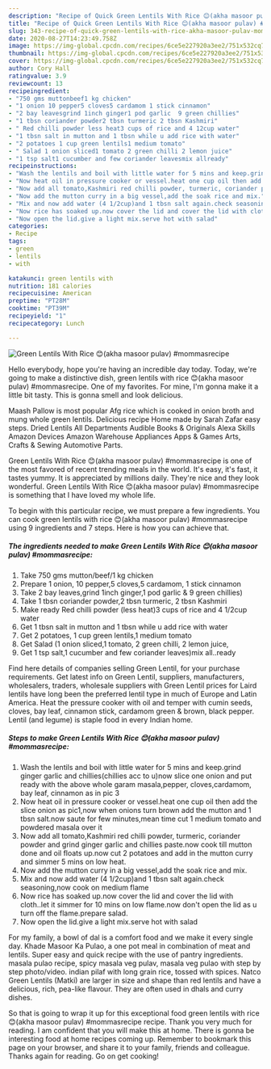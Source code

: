```yaml
---
description: "Recipe of Quick Green Lentils With Rice 😊(akha masoor pulav) #mommasrecipe"
title: "Recipe of Quick Green Lentils With Rice 😊(akha masoor pulav) #mommasrecipe"
slug: 343-recipe-of-quick-green-lentils-with-rice-akha-masoor-pulav-mommasrecipe
date: 2020-08-27T14:23:49.758Z
image: https://img-global.cpcdn.com/recipes/6ce5e227920a3ee2/751x532cq70/green-lentils-with-rice-😊akha-masoor-pulav-mommasrecipe-recipe-main-photo.jpg
thumbnail: https://img-global.cpcdn.com/recipes/6ce5e227920a3ee2/751x532cq70/green-lentils-with-rice-😊akha-masoor-pulav-mommasrecipe-recipe-main-photo.jpg
cover: https://img-global.cpcdn.com/recipes/6ce5e227920a3ee2/751x532cq70/green-lentils-with-rice-😊akha-masoor-pulav-mommasrecipe-recipe-main-photo.jpg
author: Cory Hall
ratingvalue: 3.9
reviewcount: 13
recipeingredient:
- "750 gms muttonbeef1 kg chicken"
- "1 onion 10 pepper5 cloves5 cardamom 1 stick cinnamon"
- "2 bay leavesgrind 1inch ginger1 pod garlic  9 green chillies"
- "1 tbsn coriander powder2 tbsn turmeric 2 tbsn Kashmiri"
- " Red chilli powder less heat3 cups of rice and 4 12cup water"
- "1 tbsn salt in mutton and 1 tbsn while u add rice with water"
- "2 potatoes 1 cup green lentils1 medium tomato"
- " Salad 1 onion sliced1 tomato 2 green chilli 2 lemon juice"
- "1 tsp salt1 cucumber and few coriander leavesmix allready"
recipeinstructions:
- "Wash the lentils and boil with little water for 5 mins and keep.grind ginger garlic and chillies(chillies acc to u)now slice one onion and put ready with the above whole garam masala,pepper, cloves,cardamom, bay leaf, cinnamon as in pic 3"
- "Now heat oil in pressure cooker or vessel.heat one cup oil then add the slice onion as pic1,now when onions turn brown add the mutton and 1 tbsn salt.now saute for few minutes,mean time cut 1 medium tomato and powdered masala over it"
- "Now add all tomato,Kashmiri red chilli powder, turmeric, coriander powder and grind ginger garlic and chillies paste.now cook till mutton done and oil floats up.now cut 2 potatoes and add in the mutton curry and simmer 5 mins on low heat."
- "Now add the mutton curry in a big vessel,add the soak rice and mix."
- "Mix and now add water (4 1/2cup)and 1 tbsn salt again.check seasoning,now cook on medium flame"
- "Now rice has soaked up.now cover the lid and cover the lid with cloth..let it simmer for 10 mins on low flame.now don&#39;t open the lid as u turn off the flame.prepare salad."
- "Now open the lid.give a light mix.serve hot with salad"
categories:
- Recipe
tags:
- green
- lentils
- with

katakunci: green lentils with 
nutrition: 181 calories
recipecuisine: American
preptime: "PT28M"
cooktime: "PT39M"
recipeyield: "1"
recipecategory: Lunch

---
```



![Green Lentils With Rice 😊(akha masoor pulav) #mommasrecipe](https://img-global.cpcdn.com/recipes/6ce5e227920a3ee2/751x532cq70/green-lentils-with-rice-😊akha-masoor-pulav-mommasrecipe-recipe-main-photo.jpg)

Hello everybody, hope you're having an incredible day today. Today, we're going to make a distinctive dish, green lentils with rice 😊(akha masoor pulav) #mommasrecipe. One of my favorites. For mine, I'm gonna make it a little bit tasty. This is gonna smell and look delicious.

Maash Pallow is most popular Afg rice which is cooked in onion broth and mung whole green lentils. Delicious recipe Home made by Sarah Zafar easy steps. Dried Lentils All Departments Audible Books &amp; Originals Alexa Skills Amazon Devices Amazon Warehouse Appliances Apps &amp; Games Arts, Crafts &amp; Sewing Automotive Parts.

Green Lentils With Rice 😊(akha masoor pulav) #mommasrecipe is one of the most favored of recent trending meals in the world. It's easy, it's fast, it tastes yummy. It is appreciated by millions daily. They're nice and they look wonderful. Green Lentils With Rice 😊(akha masoor pulav) #mommasrecipe is something that I have loved my whole life.


To begin with this particular recipe, we must prepare a few ingredients. You can cook green lentils with rice 😊(akha masoor pulav) #mommasrecipe using 9 ingredients and 7 steps. Here is how you can achieve that.

<!--inarticleads1-->

##### The ingredients needed to make Green Lentils With Rice 😊(akha masoor pulav) #mommasrecipe:

1. Take 750 gms mutton/beef/1 kg chicken
1. Prepare 1 onion, 10 pepper,5 cloves,5 cardamom, 1 stick cinnamon
1. Take 2 bay leaves,grind 1inch ginger,1 pod garlic &amp; 9 green chillies)
1. Take 1 tbsn coriander powder,2 tbsn turmeric, 2 tbsn Kashmiri
1. Make ready  Red chilli powder (less heat)3 cups of rice and 4 1/2cup water
1. Get 1 tbsn salt in mutton and 1 tbsn while u add rice with water
1. Get 2 potatoes, 1 cup green lentils,1 medium tomato
1. Get  Salad (1 onion sliced,1 tomato, 2 green chilli, 2 lemon juice,
1. Get 1 tsp salt,1 cucumber and few coriander leaves)mix all..ready


Find here details of companies selling Green Lentil, for your purchase requirements. Get latest info on Green Lentil, suppliers, manufacturers, wholesalers, traders, wholesale suppliers with Green Lentil prices for Laird lentils have long been the preferred lentil type in much of Europe and Latin America. Heat the pressure cooker with oil and temper with cumin seeds, cloves, bay leaf, cinnamon stick, cardamom green &amp; brown, black pepper. Lentil (and legume) is staple food in every Indian home. 

<!--inarticleads2-->

##### Steps to make Green Lentils With Rice 😊(akha masoor pulav) #mommasrecipe:

1. Wash the lentils and boil with little water for 5 mins and keep.grind ginger garlic and chillies(chillies acc to u)now slice one onion and put ready with the above whole garam masala,pepper, cloves,cardamom, bay leaf, cinnamon as in pic 3
1. Now heat oil in pressure cooker or vessel.heat one cup oil then add the slice onion as pic1,now when onions turn brown add the mutton and 1 tbsn salt.now saute for few minutes,mean time cut 1 medium tomato and powdered masala over it
1. Now add all tomato,Kashmiri red chilli powder, turmeric, coriander powder and grind ginger garlic and chillies paste.now cook till mutton done and oil floats up.now cut 2 potatoes and add in the mutton curry and simmer 5 mins on low heat.
1. Now add the mutton curry in a big vessel,add the soak rice and mix.
1. Mix and now add water (4 1/2cup)and 1 tbsn salt again.check seasoning,now cook on medium flame
1. Now rice has soaked up.now cover the lid and cover the lid with cloth..let it simmer for 10 mins on low flame.now don&#39;t open the lid as u turn off the flame.prepare salad.
1. Now open the lid.give a light mix.serve hot with salad


For my family, a bowl of dal is a comfort food and we make it every single day. Khade Masoor Ka Pulao, a one pot meal in combination of meat and lentils. Super easy and quick recipe with the use of pantry ingredients. masala pulao recipe, spicy masala veg pulav, masala veg pulao with step by step photo/video. indian pilaf with long grain rice, tossed with spices. Natco Green Lentils (Matki) are larger in size and shape than red lentils and have a delicious, rich, pea-like flavour. They are often used in dhals and curry dishes. 

So that is going to wrap it up for this exceptional food green lentils with rice 😊(akha masoor pulav) #mommasrecipe recipe. Thank you very much for reading. I am confident that you will make this at home. There is gonna be interesting food at home recipes coming up. Remember to bookmark this page on your browser, and share it to your family, friends and colleague. Thanks again for reading. Go on get cooking!

